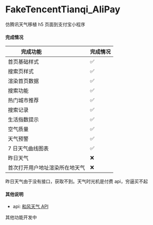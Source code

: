 # FakeTencentTianqi_AliPay

仿腾讯天气移植 h5 页面到支付宝小程序

#### 完成情况

| 完成功能                       | 完成情况 |
| ------------------------------ | -------- |
| 首页基础样式                   | ✅       |
| 搜索页样式                     | ✅       |
| 渲染首页数据                   | ✅       |
| 搜索功能                       | ✅       |
| 热门城市推荐                   | ✅       |
| 搜索记录                       | ✅       |
| 生活指数提示                   | ✅       |
| 空气质量                       | ✅       |
| 天气预警                       | ✅       |
| 7 日天气曲线图表               | ✅       |
| 昨日天气                       | ❌       |
| 首次打开用户地址渲染所在地天气 | ❌       |

昨日天气由于没有接口，获取不到。天气时光机是付费 api，穷逼买不起

#### 其他说明

- api: [和风天气 API](https://dev.qweather.com/)

其他功能开发中
